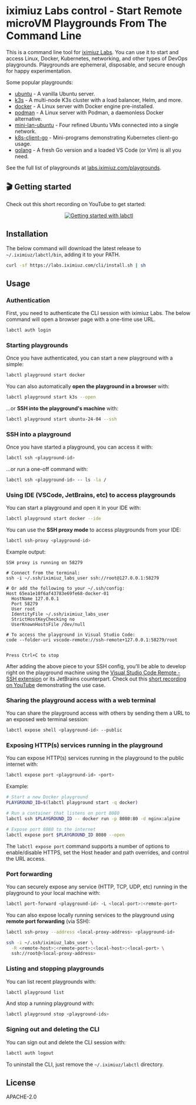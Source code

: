 # iximiuz Labs control - Start Remote microVM Playgrounds From The Command Line

This is a command line tool for [iximiuz Labs](https://labs.iximiuz.com).
You can use it to start and access Linux, Docker, Kubernetes, networking, and other types of DevOps playgrounds.
Playgrounds are ephemeral, disposable, and secure enough for happy experimentation.

Some popular playgrounds:

- [ubuntu](https://labs.iximiuz.com/playgrounds/ubuntu) - A vanilla Ubuntu server.
- [k3s](https://labs.iximiuz.com/playgrounds/k3s) - A multi-node K3s cluster with a load balancer, Helm, and more.
- [docker](https://labs.iximiuz.com/playgrounds/docker) - A Linux server with Docker engine pre-installed.
- [podman](https://labs.iximiuz.com/playgrounds/podman) - A Linux server with Podman, a daemonless Docker alternative.
- [mini-lan-ubuntu](https://labs.iximiuz.com/playgrounds/mini-lan-ubuntu) - Four refined Ubuntu VMs connected into a single network.
- [k8s-client-go](https://labs.iximiuz.com/playgrounds/k8s-client-go) - Mini-programs demonstrating Kubernetes client-go usage.
- [golang](https://labs.iximiuz.com/playgrounds/golang) - A fresh Go version and a loaded VS Code (or Vim) is all you need.

See the full list of playgrounds at [labs.iximiuz.com/playgrounds](https://labs.iximiuz.com/playgrounds).

## 🎬 Getting started

Check out this short recording on YouTube to get started:

<div align="center">
  <a target="_blank" href="https://youtu.be/7JOY9YpF8f0"><img src="https://img.youtube.com/vi/7JOY9YpF8f0/0.jpg" alt="Getting started with labctl"></a>
</div>

## Installation

The below command will download the latest release to `~/.iximiuz/labctl/bin`, adding it to your PATH.

```sh
curl -sf https://labs.iximiuz.com/cli/install.sh | sh
```

## Usage

### Authentication

First, you need to authenticate the CLI session with iximiuz Labs.
The below command will open a browser page with a one-time use URL.

```sh
labctl auth login
```

### Starting playgrounds

Once you have authenticated, you can start a new playground with a simple:

```sh
labctl playground start docker
```

You can also automatically **open the playground in a browser** with:

```sh
labctl playground start k3s --open
```

...or **SSH into the playground's machine** with:

```sh
labctl playground start ubuntu-24-04 --ssh
```

### SSH into a playground

Once you have started a playground, you can access it with:

```sh
labctl ssh <playground-id>
```

...or run a one-off command with:

```sh
labctl ssh <playground-id> -- ls -la /
```

### Using IDE (VSCode, JetBrains, etc) to access playgrounds

You can start a playground and open it in your IDE with:

```sh
labctl playground start docker --ide
```

You can use the **SSH proxy mode** to access playgrounds from your IDE:

```sh
labctl ssh-proxy <playground-id>
```

Example output:

```text
SSH proxy is running on 58279

# Connect from the terminal:
ssh -i ~/.ssh/iximiuz_labs_user ssh://root@127.0.0.1:58279

# Or add the following to your ~/.ssh/config:
Host 65ea1e10f6af43783e69fe68-docker-01
  HostName 127.0.0.1
  Port 58279
  User root
  IdentityFile ~/.ssh/iximiuz_labs_user
  StrictHostKeyChecking no
  UserKnownHostsFile /dev/null

# To access the playground in Visual Studio Code:
code --folder-uri vscode-remote://ssh-remote+127.0.0.1:58279/root


Press Ctrl+C to stop
```

After adding the above piece to your SSH config,
you'll be able to develop right on the playground machine using the [Visual Studio Code Remote - SSH extension](https://code.visualstudio.com/docs/remote/ssh) or its JetBrains counterpart.
Check out this [short recording on YouTube](https://youtu.be/wah_yLoYk0M) demonstrating the use case.

### Sharing the playground access with a web terminal

You can share the playground access with others by sending them a URL to an exposed web terminal session:

```sh
labctl expose shell <playground-id> --public
```

### Exposing HTTP(s) services running in the playground

You can expose HTTP(s) services running in the playground to the public internet with:

```sh
labctl expose port <playground-id> <port>
```

Example:

```sh
# Start a new Docker playground
PLAYGROUND_ID=$(labctl playground start -q docker)

# Run a container that listens on port 8080
labctl ssh $PLAYGROUND_ID -- docker run -p 8080:80 -d nginx:alpine

# Expose port 8080 to the internet
labctl expose port $PLAYGROUND_ID 8080 --open
```

The `labctl expose port` command supports a number of options to enable/disable HTTPS,
set the Host header and path overrides, and control the URL access.

### Port forwarding

You can securely expose any service (HTTP, TCP, UDP, etc) running in the playground to your local machine with:

```sh
labctl port-forward <playground-id> -L <local-port>:<remote-port>
```

You can also expose locally running services to the playground using **remote port forwarding** (via SSH):

```sh
labctl ssh-proxy --address <local-proxy-address> <playground-id>

ssh -i ~/.ssh/iximiuz_labs_user \
  -R <remote-host>:<remote-port>:<local-host>:<local-port> \
  ssh://root@<local-proxy-address>
```

### Listing and stopping playgrounds

You can list recent playgrounds with:

```sh
labctl playground list
```

And stop a running playground with:

```sh
labctl playground stop <playground-ids>
```

### Signing out and deleting the CLI

You can sign out and delete the CLI session with:

```sh
labctl auth logout
```

To uninstall the CLI, just remove the `~/.iximiuz/labctl` directory.

## License

APACHE-2.0
